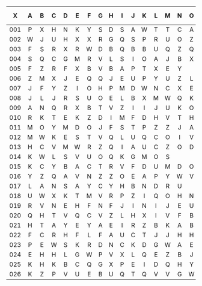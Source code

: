 |X|A|B|C|D|E|F|G|H|I|J|K|L|M|N|O|P|Q|R|S|T|U|V|W|X|Y|Z|--
--|:-------:|:-------:|:-------:|:-------:|:-------:|:-------:|:-------:|:-------:|:-------:|:-------:|:-------:|:-------:|:-------:|:-------:|:-------:|:-------:|:-------:|:-------:|:-------:|:-------:|:-------:|:-------:|:-------:|:-------:|:-------:|:-------:|:-------:|
|001|P|X|H|N|K|Y|S|D|S|A|W|T|T|C|A|R|E|G|
|002|W|J|U|H|X|X|R|G|Q|S|P|R|U|O|Z|I|V|L|
|003|F|S|R|X|R|W|D|B|Q|B|B|U|Q|Z|Q|Z|R|E|
|004|S|Q|C|G|M|R|V|L|S|I|O|A|J|B|X|A|
|005|F|Z|R|F|X|B|V|B|A|P|T|X|E|Y|
|006|Z|M|X|J|E|Q|Q|J|E|U|P|Y|U|Z|L|S|F|
|007|J|F|Y|Z|I|O|H|P|M|D|W|N|C|X|E|E|R|F|
|008|J|L|J|R|S|U|O|E|L|B|X|M|W|Q|K|R|K|R|B|
|009|A|N|Q|R|X|B|T|V|Z|I|I|J|U|K|O|T|T|F|
|010|R|K|T|E|K|Z|D|I|M|F|D|H|V|T|H|W|C|S|Y|K|T|W|
|011|M|O|Y|M|D|O|J|F|S|T|P|Z|Z|J|A|E|P|N|O|U|P|Y|X|
|012|M|W|K|E|S|T|V|Q|L|U|Q|C|O|I|V|P|J|D|I|S|H|G|
|013|H|C|V|M|W|R|Z|Q|I|A|U|C|Z|O|D|P|B|O|L|R|Z|
|014|K|W|L|S|V|U|O|Q|K|G|M|O|S|
|015|K|C|Y|B|A|C|T|R|V|F|D|U|M|D|O|I|Q|L|I|R|G|
|016|Y|Z|Q|A|V|N|Z|Z|O|E|A|P|Y|W|V|Y|
|017|L|A|N|S|A|Y|C|Y|H|B|N|D|R|U|
|018|U|W|X|K|T|M|V|R|P|Z|I|Q|O|H|N|V|E|S|M|
|019|R|V|N|E|H|F|N|F|J|I|N|I|J|E|U|V|F|S|Z|K|R|S|
|020|Q|H|T|V|Q|C|V|Z|L|H|X|I|V|F|B|Y|X|W|Q|N|
|021|H|T|A|Y|E|Y|A|E|I|R|Z|B|K|A|B|N|R|C|M|V|
|022|F|C|R|H|F|L|F|A|U|C|T|J|J|H|H|R|I|
|023|P|E|W|S|K|R|D|N|C|K|D|G|W|A|E|J|Q|V|
|024|E|H|H|L|G|W|P|V|X|L|Q|E|Z|B|J|S|W|
|025|K|H|K|B|C|Q|G|X|P|E|I|D|Q|H|Y|M|K|H|P|L|M|
|026|K|Z|P|V|U|E|B|U|Q|T|Q|V|V|G|W|C|B|U|Q|F|S|